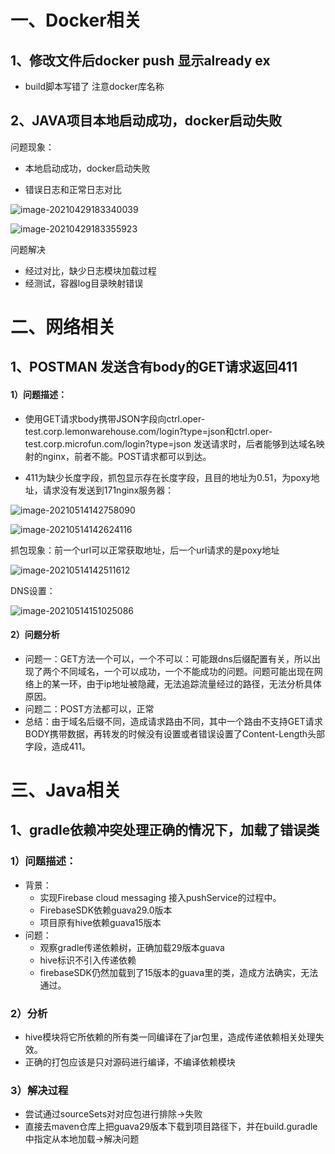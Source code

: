 # 一、Docker相关

## 1、修改文件后docker push 显示already ex

* build脚本写错了 注意docker库名称

## 2、JAVA项目本地启动成功，docker启动失败

问题现象：

* 本地启动成功，docker启动失败

* 错误日志和正常日志对比

![image-20210429183340039](D:\notes\img\image-20210429183340039.png)

![image-20210429183355923](D:\notes\img\image-20210429183355923.png)



问题解决

* 经过对比，缺少日志模块加载过程
* 经测试，容器log目录映射错误



# 二、网络相关

## 1、POSTMAN 发送含有body的GET请求返回411

#### 1）问题描述：

* 使用GET请求body携带JSON字段向ctrl.oper-test.corp.lemonwarehouse.com/login?type=json和ctrl.oper-test.corp.microfun.com/login?type=json 发送请求时，后者能够到达域名映射的nginx，前者不能。POST请求都可以到达。

* 411为缺少长度字段，抓包显示存在长度字段，且目的地址为0.51，为poxy地址，请求没有发送到171nginx服务器：

![image-20210514142758090](C:\Users\yinghui.zhang\AppData\Roaming\Typora\typora-user-images\image-20210514142758090.png)

![image-20210514142624116](D:\notes\img\image-20210514142624116.png)

抓包现象：前一个url可以正常获取地址，后一个url请求的是poxy地址

![image-20210514142511612](D:\notes\img\image-20210514142511612.png)

DNS设置：

![image-20210514151025086](D:\notes\img\image-20210514151025086.png)

#### 2）问题分析

* 问题一：GET方法一个可以，一个不可以：可能跟dns后缀配置有关，所以出现了两个不同域名，一个可以成功，一个不能成功的问题。问题可能出现在网络上的某一环，由于ip地址被隐藏，无法追踪流量经过的路径，无法分析具体原因。
* 问题二：POST方法都可以，正常
* 总结：由于域名后缀不同，造成请求路由不同，其中一个路由不支持GET请求BODY携带数据，再转发的时候没有设置或者错误设置了Content-Length头部字段，造成411。



# 三、Java相关

## 1、gradle依赖冲突处理正确的情况下，加载了错误类

### 1）问题描述：

* 背景：
  * 实现Firebase cloud messaging 接入pushService的过程中。
  * FirebaseSDK依赖guava29.0版本
  * 项目原有hive依赖guava15版本
* 问题：
  * 观察gradle传递依赖树，正确加载29版本guava
  * hive标识不引入传递依赖
  * firebaseSDK仍然加载到了15版本的guava里的类，造成方法确实，无法通过。

### 2）分析

* hive模块将它所依赖的所有类一同编译在了jar包里，造成传递依赖相关处理失效。
* 正确的打包应该是只对源码进行编译，不编译依赖模块

### 3）解决过程

* 尝试通过sourceSets对对应包进行排除->失败
* 直接去maven仓库上把guava29版本下载到项目路径下，并在build.guradle 中指定从本地加载->解决问题



